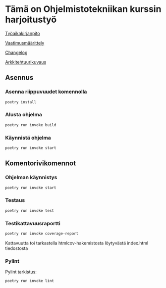 # Tämä on Ohjelmistotekniikan kurssin harjoitustyö
[Työaikakirjanpito](https://github.com/evahteri/ot-harjoitustyo/blob/master/dokumentaatio/tuntikirjanpito.md)

[Vaatimusmäärittely](https://github.com/evahteri/ot-harjoitustyo/blob/master/dokumentaatio/vaatimusmaarittely.md)

[Changelog](https://github.com/evahteri/ot-harjoitustyo/blob/master/dokumentaatio/changelog.md)

[Arkkitehtuurikuvaus](https://github.com/evahteri/ot-harjoitustyo/blob/master/dokumentaatio/arkkitehtuuri.md)

## Asennus

### Asenna riippuvuudet komennolla 

```bash
poetry install
```
### Alusta ohjelma

```bash
poetry run invoke build
```
### Käynnistä ohjelma

```bash
poetry run invoke start
```

## Komentorivikomennot

### Ohjelman käynnistys

```bash
poetry run invoke start
```
### Testaus

```bash
poetry run invoke test
```
### Testikattavuusraportti

```bash
poetry run invoke coverage-report
```
Kattavuutta toi tarkastella htmlcov-hakemistosta löytyvästä index.html tiedostosta

### Pylint

Pylint tarkistus:

```bash
poetry run invoke lint
```
